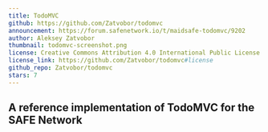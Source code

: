 ```yaml
---
title: TodoMVC
github: https://github.com/Zatvobor/todomvc
announcement: https://forum.safenetwork.io/t/maidsafe-todomvc/9202
author: Aleksey Zatvobor
thumbnail: todomvc-screenshot.png
license: Creative Commons Attribution 4.0 International Public License
license_link: https://github.com/Zatvobor/todomvc#license
github_repo: Zatvobor/todomvc
stars: 7
---
```


## A reference implementation of TodoMVC for the SAFE Network
